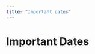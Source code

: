 ```yaml
---
title: "Important dates"
---
```

# Important Dates

<!-- [% .deadlines %]
## Full papers
* **Paper registration deadline** 8 December 2022, 17:00 UTC
* **Paper submission deadline** 15 December 2022, 23:59 UTC
* **Reviews due** TBD
* **Final decisions** TBD

## Short papers
* **Paper submission deadline** TBD April 2023
* **Final decisions** TBD May 2023

## Conference dates
* **Main event**  10-12 July 2023
[% / %] -->

